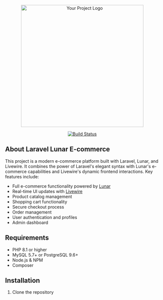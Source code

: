 <p align="center"><img src="your-project-logo.png" width="400" alt="Your Project Logo"></p>

<p align="center">
<a href="https://github.com/yourusername/your-project/actions"><img src="https://github.com/yourusername/your-project/workflows/tests/badge.svg" alt="Build Status"></a>
</p>

## About Laravel Lunar E-commerce

This project is a modern e-commerce platform built with Laravel, Lunar, and Livewire. It combines the power of Laravel's elegant syntax with Lunar's e-commerce capabilities and Livewire's dynamic frontend interactions. Key features include:

- Full e-commerce functionality powered by [Lunar](https://lunarphp.io/)
- Real-time UI updates with [Livewire](https://livewire.laravel.com/)
- Product catalog management
- Shopping cart functionality
- Secure checkout process
- Order management
- User authentication and profiles
- Admin dashboard

## Requirements

- PHP 8.1 or higher
- MySQL 5.7+ or PostgreSQL 9.6+
- Node.js & NPM
- Composer

## Installation

1. Clone the repository
